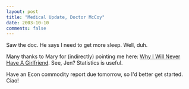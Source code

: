 ```yaml
---
layout: post
title: "Medical Update, Doctor McCoy"
date: 2003-10-10
comments: false
---
```

Saw the doc. He says I need to get more sleep. Well, duh.




Many thanks to Mary for (indirectly) pointing me here: [Why I Will Never Have
A Girlfriend][0]. See, Jen? Statistics is useful.




Have an Econ commodity report due tomorrow, so I'd better get started. Ciao!



[0]: http://www.nothingisreal.com/girlfriend/
